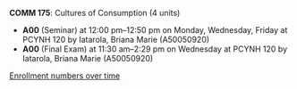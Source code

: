 **COMM 175**: Cultures of Consumption (4 units)

- **A00** (Seminar) at 12:00 pm–12:50 pm on Monday, Wednesday, Friday at PCYNH 120 by Iatarola, Briana Marie (A50050920)
- **A00** (Final Exam) at 11:30 am–2:29 pm on Wednesday at PCYNH 120 by Iatarola, Briana Marie (A50050920)

[Enrollment numbers over time](./COMM175.tsv)
